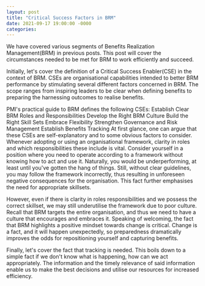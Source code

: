 ```yaml
---
layout: post
title: "Critical Success Factors in BRM"
date: 2021-09-17 19:00:00 -0000
categories:
---
```


We have covered various segments of Benefits Realization Management(BRM) in previous posts. This post will cover the circumstances needed to be met for BRM to work efficiently and succeed. 

Initially, let's cover the definition of a Critical Success Enabler(CSE) in the context of BRM. CSEs are organisational capabilities intended to better BRM performance by stimulating several different factors concerned in BRM. The scope ranges from inspiring leaders to be clear when defining benefits to preparing the harnessing outcomes to realise benefits. 

PMI's practical guide to BRM defines the following CSEs: 
Establish Clear BRM Roles and Responsibilities
Develop the Right BRM Culture
Build the Right Skill Sets
Embrace Flexibility
Strengthen Governance and Risk Management
Establish Benefits Tracking
At first glance, one can argue that these CSEs are self-explanatory and to some obvious factors to consider. Whenever adopting or using an organisational framework, clarity in roles and which responsibilities these include is vital. Consider yourself in a position where you need to operate according to a framework without knowing how to act and use it. Naturally, you would be underperforming, at least until you've gotten the hang of things. Still, without clear guidelines, you may follow the framework incorrectly, thus resulting in unforeseen negative consequences for the organisation. This fact further emphasises the need for appropriate skillsets. 

However, even if there is clarity in roles responsibilities and we possess the correct skillset, we may still underutilise the framework due to poor culture. Recall that BRM targets the entire organisation, and thus we need to have a culture that encourages and embraces it. Speaking of welcoming, the fact that BRM highlights a positive mindset towards change is critical. Change is a fact, and it will happen unexpectedly, so preparedness dramatically improves the odds for repositioning yourself and capturing benefits. 

Finally, let's cover the fact that tracking is needed. This boils down to a simple fact if we don't know what is happening, how can we act appropriately. The information and the timely relevance of said information enable us to make the best decisions and utilise our resources for increased efficiency. 
